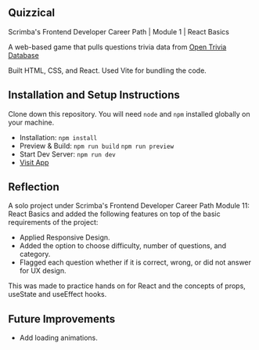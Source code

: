 ## Quizzical

Scrimba's Frontend Developer Career Path | Module 1 | React Basics

A web-based game that pulls questions trivia data from [Open Trivia Database](https://opentdb.com/api_config.php)

Built HTML, CSS, and React. Used Vite for bundling the code.

## Installation and Setup Instructions

Clone down this repository. You will need `node` and `npm` installed globally on your machine.

- Installation: `npm install`  
- Preview & Build: `npm run build` `npm run preview`
- Start Dev Server: `npm run dev`  
- [Visit App](qu1zz1cal.netlify.app/)  

## Reflection
A solo project under Scrimba's Frontend Developer Career Path Module 11: React Basics and added the following features on top of the basic requirements of the project:
- Applied Responsive Design.
- Added the option to choose difficulty, number of questions, and category.
- Flagged each question whether if it is correct, wrong, or did not answer for UX design.

This was made to practice hands on for React and the concepts of props, useState and useEffect hooks. 

## Future Improvements
  - Add loading animations.




